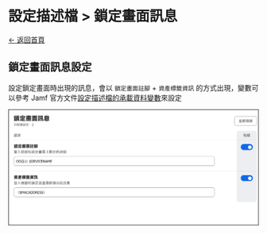 # 設定描述檔 > 鎖定畫面訊息

[← 返回首頁](../)

## 鎖定畫面訊息設定

設定鎖定畫面時出現的訊息，會以 `鎖定畫面註腳` + `資產標籤資訊` 的方式出現，變數可以參考 Jamf 官方文件[設定描述檔的承載資料變數](https://learn.jamf.com/zh-TW/bundle/jamf-pro-documentation-current/page/Mobile_Device_Configuration_Profiles.html#ariaid-title3)來設定

![設定描述檔：鎖定畫面訊息](../images/profiles_lock_screen_message.png)
